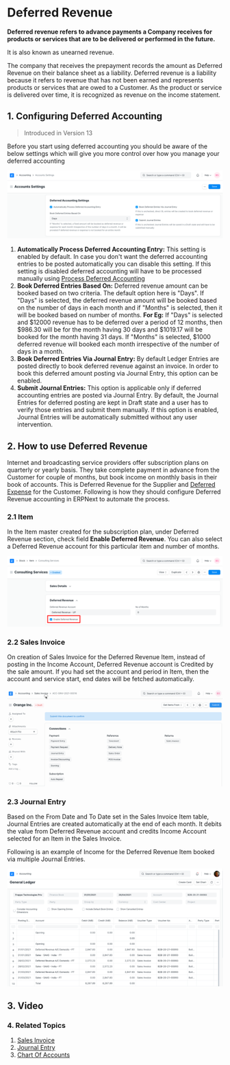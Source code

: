 
# Deferred Revenue



**Deferred revenue refers to advance payments a Company receives for products or services that are to be delivered or performed in the future.**


It is also known as unearned revenue.


The company that receives the prepayment records the amount as Deferred Revenue on their balance sheet as a liability. Deferred revenue is a liability because it refers to revenue that has not been earned and represents products or services that are owed to a Customer. As the product or service is delivered over time, it is recognized as revenue on the income statement.


## 1. Configuring Deferred Accounting


> Introduced in Version 13


Before you start using deferred accounting you should be aware of the below settings which will give you more control over how you manage your deferred accounting


![Deferred Accounting Settings](/files/deferred-accounting-settings.png)


1. **Automatically Process Deferred Accounting Entry:** This setting is enabled by default. In case you don't want the deferred accounting entries to be posted automatically you can disable this setting. If this setting is disabled deferred accounting will have to be processed manually using [Process Deferred Accounting](/docs/en/accounts/process-deferred-accounting)
2. **Book Deferred Entries Based On:** Deferred revenue amount can be booked based on two criteria. The default option here is "Days". If "Days" is selected, the deferred revenue amount will be booked based on the number of days in each month and if "Months" is selected, then it will be booked based on number of months. **For Eg:** If "Days" is selected and $12000 revenue has to be deferred over a period of 12 months, then $986.30 will be for the month having 30 days and $1019.17 will be booked for the month having 31 days. If "Months" is selected, $1000 deferred revenue will booked each month irrespective of the number of days in a month.
3. **Book Deferred Entries Via Journal Entry:** By default Ledger Entries are posted directly to book deferred revenue against an invoice. In order to book this deferred amount posting via Journal Entry, this option can be enabled.
4. **Submit Journal Entries:** This option is applicable only if deferred accounting entries are posted via Journal Entry. By default, the Journal Entries for deferred posting are kept in Draft state and a user has to verify those entries and submit them manually. If this option is enabled, Journal Entries will be automatically submitted without any user intervention.


## 2. How to use Deferred Revenue


Internet and broadcasting service providers offer subscription plans on quarterly or yearly basis. They take complete payment in advance from the Customer for couple of months, but book income on monthly basis in their book of accounts. This is Deferred Revenue for the Supplier and [Deferred Expense](/docs/en/accounts/deferred-expense) for the Customer. Following is how they should configure Deferred Revenue accounting in ERPNext to automate the process.


### 2.1 Item


In the Item master created for the subscription plan, under Deferred Revenue section, check field **Enable Deferred Revenue**. You can also select a Deferred Revenue account for this particular item and number of months.


![Item With Deferred Revenue](/files/deferred-item.png)


### 2.2 Sales Invoice


On creation of Sales Invoice for the Deferred Revenue Item, instead of posting in the Income Account, Deferred Revenue account is Credited by the sale amount. If you had set the account and period in Item, then the account and service start, end dates will be fetched automatically.


![Invoice With Deferred Revenue](/files/deferred-invoice.gif)


### 2.3 Journal Entry


Based on the From Date and To Date set in the Sales Invoice Item table, Journal Entries are created automatically at the end of each month. It debits the value from Deferred Revenue account and credits Income Account selected for an Item in the Sales Invoice.


Following is an example of Income for the Deferred Revenue Item booked via multiple Journal Entries.


![Deferred Revenue GL](/files/deferred-revenue-gl.png)


## 3. Video






### 4. Related Topics


1. [Sales Invoice](/docs/en/accounts/sales-invoice)
2. [Journal Entry](/docs/en/accounts/journal-entry)
3. [Chart Of Accounts](/docs/en/accounts/chart-of-accounts)




